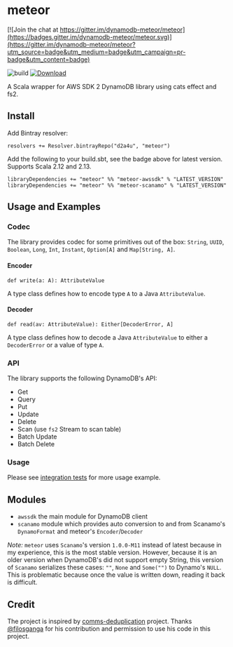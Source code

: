 # meteor

[![Join the chat at https://gitter.im/dynamodb-meteor/meteor](https://badges.gitter.im/dynamodb-meteor/meteor.svg)](https://gitter.im/dynamodb-meteor/meteor?utm_source=badge&utm_medium=badge&utm_campaign=pr-badge&utm_content=badge)

![build](https://github.com/d2a4u/meteor/workflows/build/badge.svg)
[ ![Download](https://api.bintray.com/packages/d2a4u/meteor/meteor-awssdk/images/download.svg) ](https://bintray.com/d2a4u/meteor/meteor-awssdk/_latestVersion)

A Scala wrapper for AWS SDK 2 DynamoDB library using cats effect and fs2.

## Install

Add Bintray resolver:

```
resolvers += Resolver.bintrayRepo("d2a4u", "meteor")
```

Add the following to your build.sbt, see the badge above for latest version. Supports Scala 2.12 and
2.13.

```
libraryDependencies += "meteor" %% "meteor-awssdk" % "LATEST_VERSION"
libraryDependencies += "meteor" %% "meteor-scanamo" % "LATEST_VERSION"
```

## Usage and Examples

### Codec

The library provides codec for some primitives out of the box: `String`, `UUID`, `Boolean`, `Long`, 
`Int`, `Instant`, `Option[A]` and `Map[String, A]`.

#### Encoder

```
def write(a: A): AttributeValue
```

A type class defines how to encode type `A` to a Java `AttributeValue`.

#### Decoder

```
def read(av: AttributeValue): Either[DecoderError, A]
```

A type class defines how to decode a Java `AttributeValue` to either a `DecoderError` or a value 
of type `A`.

### API

The library supports the following DynamoDB's API:

- Get
- Query
- Put
- Update
- Delete
- Scan (use `fs2` Stream to scan table)
- Batch Update
- Batch Delete

### Usage

Please see [integration tests](https://github.com/d2a4u/meteor/tree/master/awssdk/src/it/scala) 
for more usage example.

## Modules

- `awssdk` the main module for DynamoDB client
- `scanamo` module which provides auto conversion to and from Scanamo's `DynamoFormat` and meteor's 
`Encoder`/`Decoder`

*Note:* `meteor` uses `Scanamo`'s version `1.0.0-M11` instead of latest because in my experience,
this is the most stable version. However, because it is an older version when DynamoDB's did not 
support empty String, this version of `Scanamo` serializes these cases: `""`, `None` and `Some("")`
to Dynamo's `NULL`. This is problematic because once the value is written down, reading it back is
difficult.

## Credit

The project is inspired by [comms-deduplication](https://github.com/ovotech/comms-deduplication) 
project. Thanks [@filosganga](https://github.com/filosganga) for his contribution and permission to 
use his code in this project.
